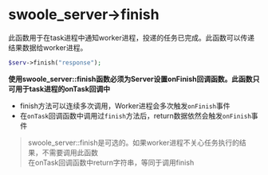 # swoole_server->finish

此函数用于在task进程中通知worker进程，投递的任务已完成。此函数可以传递结果数据给worker进程。
```php
$serv->finish("response");
```
__使用swoole_server::finish函数必须为Server设置onFinish回调函数。此函数只可用于task进程的onTask回调中__

* finish方法可以连续多次调用，Worker进程会多次触发`onFinish`事件
* 在`onTask`回调函数中调用过`finish`方法后，return数据依然会触发`onFinish`事件

> swoole_server::finish是可选的。如果worker进程不关心任务执行的结果，不需要调用此函数  
> 在onTask回调函数中return字符串，等同于调用finish  
